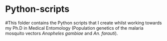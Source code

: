 # Python-scripts

#This folder contains the Python scripts that I create whilst working towards my Ph.D in Medical Entomology (Population genetics of the malaria mosquito vectors *Anopheles gambiae* and *An. farauti*).

